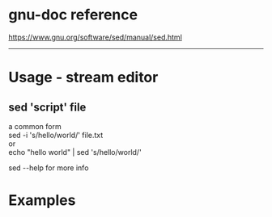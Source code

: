 gnu-doc reference
===
https://www.gnu.org/software/sed/manual/sed.html

***

Usage - stream editor
===
sed 'script' file    
---
a common form    
sed -i 's/hello/world/' file.txt    
or         
echo "hello world" | sed 's/hello/world/'    

sed --help for more info    

Examples
===

